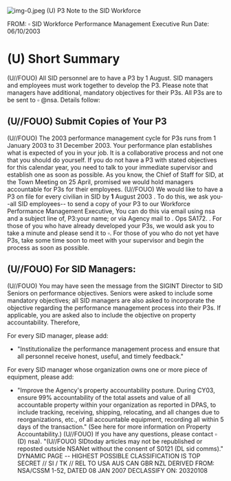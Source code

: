 ![img-0.jpeg](img-0.jpeg)
(U) P3 Note to the SID Workforce

FROM: $\square$
SID Workforce Performance Management Executive
Run Date: 06/10/2003

# (U) Short Summary 

(U//FOUO) All SID personnel are to have a P3 by 1 August. SID managers and employees must work together to develop the P3. Please note that managers have additional, mandatory objectives for their P3s. All P3s are to be sent to $\square$ @nsa. Details follow:

## (U//FOUO) Submit Copies of Your P3

(U//FOUO) The 2003 performance management cycle for P3s runs from 1 January 2003 to 31 December 2003. Your performance plan establishes what is expected of you in your job. It is a collaborative process and not one that you should do yourself. If you do not have a P3 with stated objectives for this calendar year, you need to talk to your immediate supervisor and establish one as soon as possible. As you know, the Chief of Staff for SID, at the Town Meeting on 25 April, promised we would hold managers accountable for P3s for their employees.
(U//FOUO) We would like to have a P3 on file for every civilian in SID by $\mathbf{1}$ August 2003 . To do this, we ask you--all SID employees-- to send a copy of your P3 to our Workforce Performance Management Executive, You can do this via email using nsa and a subject line of, P3:your name; or via Agency mail to . Ops SA172. . For those of you who have already developed your P3s, we would ask you to take a minute and please send it to $\square$. For those of you who do not yet have P3s, take some time soon to meet with your supervisor and begin the process as soon as possible.

## (U//FOUO) For SID Managers:

(U//FOUO) You may have seen the message from the SIGINT Director to SID Seniors on performance objectives. Seniors were asked to include some mandatory objectives; all SID managers are also asked to incorporate the objective regarding the performance management process into their P3s. If applicable, you are asked also to include the objective on property accountability. Therefore,

For every SID manager, please add:

- "Institutionalize the performance management process and ensure that all personnel receive honest, useful, and timely feedback."

For every SID manager whose organization owns one or more piece of equipment, please add:

- "Improve the Agency's property accountability posture. During CY03, ensure 99\% accountability of the total assets and value of all accountable property within your organization as reported in DPAS, to include tracking, receiving, shipping, relocating, and all changes due to reorganizations, etc., of all accountable equipment, recording all within 5 days of the transaction." (See here for more information on Property Accountability.)
(U//FOUO) If you have any questions, please contact $\square$ (D) nsa).
"(U//FOUO) SIDtoday articles may not be republished or reposted outside NSANet without the consent of S0121 (DL sid comms)."
DYNAMIC PAGE -- HIGHEST POSSIBLE CLASSIFICATION IS TOP SECRET // SI / TK // REL TO USA AUS CAN GBR NZL
DERIVED FROM: NSA/CSSM 1-52, DATED 08 JAN 2007 DECLASSIFY ON: 20320108
